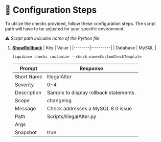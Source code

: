 # 🔧 Configuration Steps
To utilize the checks provided, follow these configuration steps. The script path will have to be adjusted for your specific environment.

⚠️ *Script path includes name of the Python file*
1. [**ShowRollback**](Scripts/illegalAlter.py)
    | Key | Value |
    |--------|----------|
    | Database | MySQL |
    ```
    liquibase checks customize --check-name=CustomCheckTemplate
    ```
    | Prompt | Response |
    |--------|----------|
    | Short Name | IllegalAlter |
    | Severity | 0-4 |
    | Description | Sample to display rollback statements. |
    | Scope | changelog |
    | Message | Check addresses a MySQL 8.0 issue |
    | Path | Scripts/illegalAlter.py |
    | Args | |
    | Snapshot | true |    